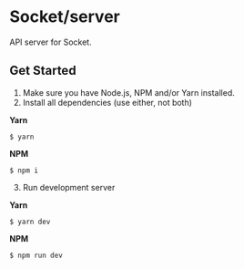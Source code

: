 # Socket/server

API server for Socket.


## Get Started

1. Make sure you have Node.js, NPM and/or Yarn installed.
2. Install all dependencies (use either, not both)

  **Yarn**

  ```
  $ yarn 
  ```
  
  **NPM**
  
  ```
  $ npm i
  ```
3. Run development server

  **Yarn**

  ```
  $ yarn dev
  ```
  
  **NPM**
  
  ```
  $ npm run dev
  ```
